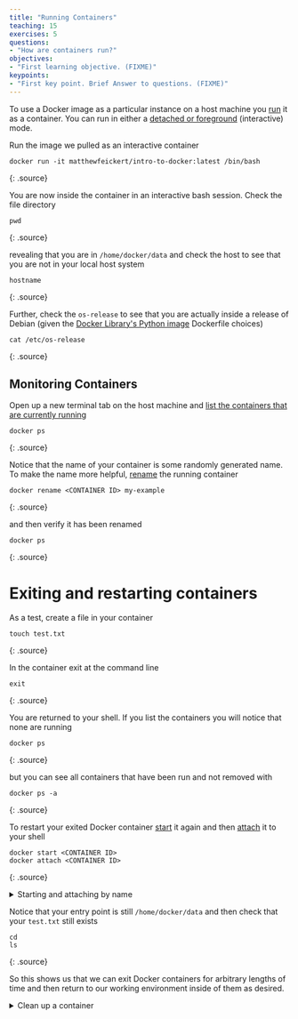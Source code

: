 ```yaml
---
title: "Running Containers"
teaching: 15
exercises: 5
questions:
- "How are containers run?"
objectives:
- "First learning objective. (FIXME)"
keypoints:
- "First key point. Brief Answer to questions. (FIXME)"
---
```


To use a Docker image as a particular instance on a host machine you [run](https://docs.docker.com/engine/reference/run/) it as a container. You can run in either a [detached or foreground](https://docs.docker.com/engine/reference/run/#detached-vs-foreground) (interactive) mode.

Run the image we pulled as an interactive container

~~~
docker run -it matthewfeickert/intro-to-docker:latest /bin/bash
~~~
{: .source}

You are now inside the container in an interactive bash session. Check the file directory

~~~
pwd
~~~
{: .source}

revealing that you are in `/home/docker/data` and check the host to see that you are not in your local host system

~~~
hostname
~~~
{: .source}

Further, check the `os-release` to see that you are actually inside a release of Debian (given the [Docker Library's Python image](https://github.com/docker-library/python) Dockerfile choices)

~~~
cat /etc/os-release
~~~
{: .source}

## Monitoring Containers

Open up a new terminal tab on the host machine and [list the containers that are currently running](https://docs.docker.com/engine/reference/commandline/ps/)

~~~
docker ps
~~~
{: .source}

Notice that the name of your container is some randomly generated name. To make the name more helpful, [rename](https://docs.docker.com/engine/reference/commandline/rename/) the running container

~~~
docker rename <CONTAINER ID> my-example
~~~
{: .source}

and then verify it has been renamed

~~~
docker ps
~~~
{: .source}

# Exiting and restarting containers

As a test, create a file in your container

~~~
touch test.txt
~~~
{: .source}

In the container exit at the command line

~~~
exit
~~~
{: .source}

You are returned to your shell. If you list the containers you will notice that none are running

~~~
docker ps
~~~
{: .source}

but you can see all containers that have been run and not removed with

~~~
docker ps -a
~~~
{: .source}

To restart your exited Docker container [start](https://docs.docker.com/engine/reference/commandline/start/) it again and then [attach](https://docs.docker.com/engine/reference/commandline/attach/) it to your shell

~~~
docker start <CONTAINER ID>
docker attach <CONTAINER ID>
~~~
{: .source}

<details>
 <summary>Starting and attaching by name</summary>

You can also start and attach containers by their name

~~~
docker start <NAME>
docker attach <NAME>
~~~
{: .source}

</details>


Notice that your entry point is still `/home/docker/data` and then check that your `test.txt` still exists

~~~
cd
ls
~~~
{: .source}

So this shows us that we can exit Docker containers for arbitrary lengths of time and then return to our working environment inside of them as desired.

<details>
 <summary>Clean up a container</summary>

If you want a container to be [cleaned up](https://docs.docker.com/engine/reference/run/#clean-up---rm) &mdash; that is deleted &mdash; after you exit it then run with the `--rm` option flag

~~~
docker run --rm -it <IMAGE> /bin/bash
~~~
{: .source}

</details>
